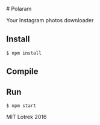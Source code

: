 # Polaram

Your Instagram photos downloader

## Install

    $ npm install

## Compile



## Run

    $ npm start

MIT Lotrek 2016
